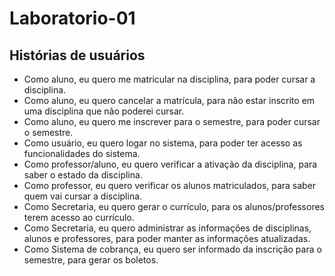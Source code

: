 # Laboratorio-01
## Histórias de usuários

* Como aluno, eu quero me matricular na disciplina, para poder cursar a disciplina.
* Como aluno, eu quero cancelar a matrícula, para não estar inscrito em uma disciplina que não poderei cursar.
* Como aluno, eu quero me inscrever para o semestre, para poder cursar o semestre.
* Como usuário, eu quero logar no sistema, para poder ter acesso as funcionalidades do sistema.
* Como professor/aluno, eu quero verificar a ativação da disciplina, para saber o estado da disciplina.
* Como professor, eu quero verificar os alunos matriculados, para saber quem vai cursar a disciplina.
* Como Secretaria, eu quero gerar o currículo, para os alunos/professores terem acesso ao currículo.
* Como Secretaria, eu quero administrar as informações de disciplinas, alunos e professores, para poder manter as informações atualizadas.
* Como Sistema de cobrança, eu quero ser informado da inscrição para o semestre, para gerar os boletos.